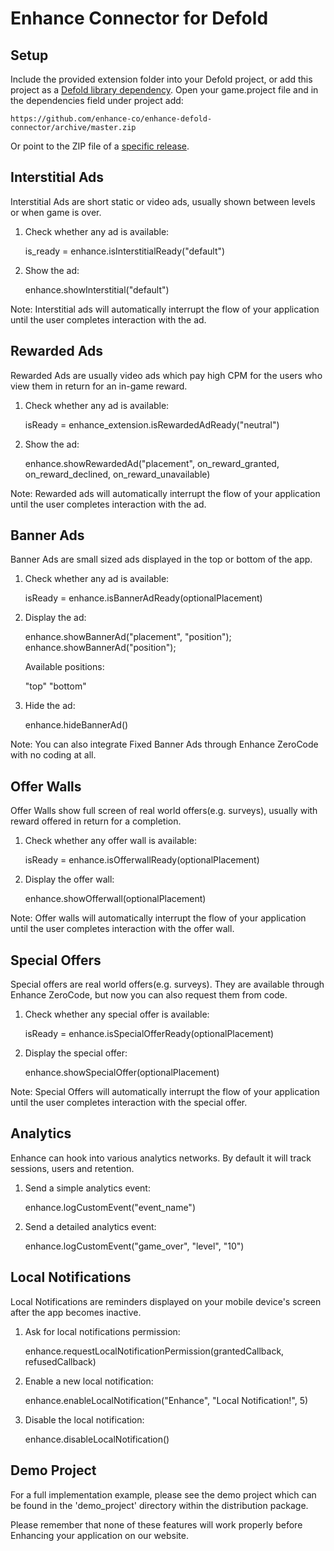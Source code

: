 # Enhance Connector for Defold

Setup
-----

Include the provided extension folder into your Defold project, or add this project as a [Defold library dependency](http://www.defold.com/manuals/libraries/). Open your game.project file and in the dependencies field under project add:

    https://github.com/enhance-co/enhance-defold-connector/archive/master.zip

Or point to the ZIP file of a [specific release](https://github.com/enhance-co/enhance-defold-connector/releases).

Interstitial Ads
----------------

Interstitial Ads are short static or video ads, usually shown between levels or when game is over.

1) Check whether any ad is available:

    is_ready = enhance.isInterstitialReady("default")

2) Show the ad:
    
    enhance.showInterstitial("default")

Note:
Interstitial ads will automatically interrupt the flow of your application until the user completes interaction with the ad.


Rewarded Ads
------------

Rewarded Ads are usually video ads which pay high CPM for the users who view them in return for an in-game reward.

1) Check whether any ad is available:

    isReady = enhance_extension.isRewardedAdReady("neutral")

2) Show the ad:

    enhance.showRewardedAd("placement", on_reward_granted, on_reward_declined, on_reward_unavailable)

Note:
Rewarded ads will automatically interrupt the flow of your application until the user completes interaction with the ad.


Banner Ads
----------

Banner Ads are small sized ads displayed in the top or bottom of the app.

1) Check whether any ad is available:

    isReady = enhance.isBannerAdReady(optionalPlacement)

2) Display the ad:

    enhance.showBannerAd("placement", "position");
    enhance.showBannerAd("position");

    Available positions:

    "top"
    "bottom"

3) Hide the ad:

    enhance.hideBannerAd()

Note:
You can also integrate Fixed Banner Ads through Enhance ZeroCode with no coding at all.


Offer Walls
-----------

Offer Walls show full screen of real world offers(e.g. surveys), usually with reward offered in return for a completion.

1) Check whether any offer wall is available:

    isReady = enhance.isOfferwallReady(optionalPlacement)

2) Display the offer wall:

    enhance.showOfferwall(optionalPlacement)

Note:
Offer walls will automatically interrupt the flow of your application until the user completes interaction with the offer wall.


Special Offers
--------------

Special offers are real world offers(e.g. surveys). They are available through Enhance ZeroCode, but now you can also request them from code.

1) Check whether any special offer is available:

    isReady = enhance.isSpecialOfferReady(optionalPlacement)

2) Display the special offer:

    enhance.showSpecialOffer(optionalPlacement)

Note:
Special Offers will automatically interrupt the flow of your application until the user completes interaction with the special offer.

Analytics
---------

Enhance can hook into various analytics networks. By default it will track sessions, users and retention.

1) Send a simple analytics event:

    enhance.logCustomEvent("event_name")

2) Send a detailed analytics event:

    enhance.logCustomEvent("game_over", "level", "10")


Local Notifications
-------------------

Local Notifications are reminders displayed on your mobile device's screen after the app becomes inactive.

1) Ask for local notifications permission:

    enhance.requestLocalNotificationPermission(grantedCallback, refusedCallback)

2) Enable a new local notification:

    enhance.enableLocalNotification("Enhance", "Local Notification!", 5)

3) Disable the local notification:

    enhance.disableLocalNotification()


Demo Project
--------------

For a full implementation example, please see the demo project which can be found in the 'demo_project' directory within the distribution package.

Please remember that none of these features will work properly before Enhancing your application on our website.